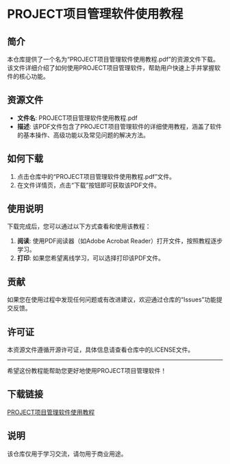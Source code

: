 # PROJECT项目管理软件使用教程

## 简介

本仓库提供了一个名为“PROJECT项目管理软件使用教程.pdf”的资源文件下载。该文件详细介绍了如何使用PROJECT项目管理软件，帮助用户快速上手并掌握软件的核心功能。

## 资源文件

- **文件名**: PROJECT项目管理软件使用教程.pdf
- **描述**: 该PDF文件包含了PROJECT项目管理软件的详细使用教程，涵盖了软件的基本操作、高级功能以及常见问题的解决方法。

## 如何下载

1. 点击仓库中的“PROJECT项目管理软件使用教程.pdf”文件。
2. 在文件详情页，点击“下载”按钮即可获取该PDF文件。

## 使用说明

下载完成后，您可以通过以下方式查看和使用该教程：

1. **阅读**: 使用PDF阅读器（如Adobe Acrobat Reader）打开文件，按照教程逐步学习。
2. **打印**: 如果您希望离线学习，可以选择打印该PDF文件。

## 贡献

如果您在使用过程中发现任何问题或有改进建议，欢迎通过仓库的“Issues”功能提交反馈。

## 许可证

本资源文件遵循开源许可证，具体信息请查看仓库中的LICENSE文件。

---

希望这份教程能帮助您更好地使用PROJECT项目管理软件！

## 下载链接
[PROJECT项目管理软件使用教程](https://pan.quark.cn/s/ada2e8fa36fc)

## 说明

该仓库仅用于学习交流，请勿用于商业用途。

